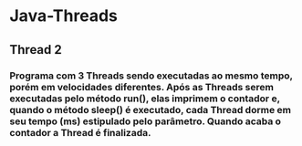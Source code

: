 # Java-Threads

##  Thread 2
### Programa com 3 Threads sendo executadas ao mesmo tempo, porém em velocidades diferentes. Após as Threads serem executadas pelo método run(), elas imprimem o contador e, quando o método sleep() é executado, cada Thread dorme em seu tempo (ms) estipulado pelo parâmetro. Quando acaba o contador a Thread é finalizada.
